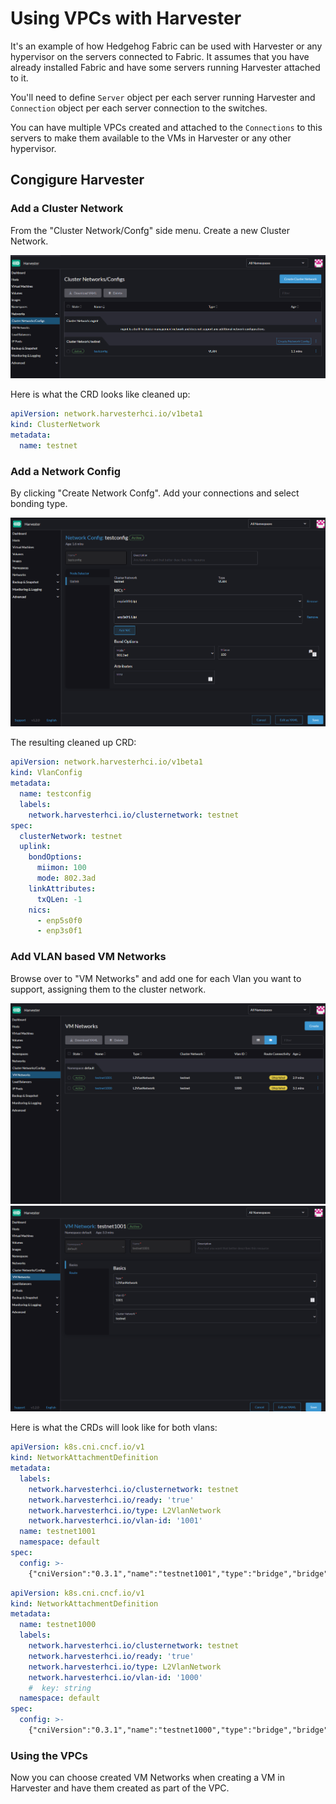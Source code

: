 # Using VPCs with Harvester

It's an example of how Hedgehog Fabric can be used with Harvester or any hypervisor on the servers connected to Fabric.
It assumes that you have already installed Fabric and have some servers running Harvester attached to it.

You'll need to define `Server` object per each server running Harvester and `Connection` object per each server
connection to the switches.

You can have multiple VPCs created and attached to the `Connections` to this servers to make them available to the VMs
in Harvester or any other hypervisor.

## Congigure Harvester

### Add a Cluster Network

From the "Cluster Network/Confg" side menu. Create a new Cluster Network.

![Harvester Cluster Network](./harvester-cluster-network.png)

Here is what the CRD looks like cleaned up:

```yaml
apiVersion: network.harvesterhci.io/v1beta1
kind: ClusterNetwork
metadata:
  name: testnet
```

### Add a Network Config

By clicking "Create Network Confg". Add your connections and select bonding type.

![Harvester Network Config](./harvester-network-config.png)

The resulting cleaned up CRD:

```yaml
apiVersion: network.harvesterhci.io/v1beta1
kind: VlanConfig
metadata:
  name: testconfig
  labels:
    network.harvesterhci.io/clusternetwork: testnet
spec:
  clusterNetwork: testnet
  uplink:
    bondOptions:
      miimon: 100
      mode: 802.3ad
    linkAttributes:
      txQLen: -1
    nics:
      - enp5s0f0
      - enp3s0f1
```

### Add VLAN based VM Networks

Browse over to "VM Networks" and add one for each Vlan you want to support, assigning them to the cluster network.

![Harvester VM Networks](./harvester-vm-networks.png)
![Harvester VM Network Details](./harvester-vm-network-details.png)

Here is what the CRDs will look like for both vlans:

```yaml
apiVersion: k8s.cni.cncf.io/v1
kind: NetworkAttachmentDefinition
metadata:
  labels:
    network.harvesterhci.io/clusternetwork: testnet
    network.harvesterhci.io/ready: 'true'
    network.harvesterhci.io/type: L2VlanNetwork
    network.harvesterhci.io/vlan-id: '1001'
  name: testnet1001
  namespace: default
spec:
  config: >-
    {"cniVersion":"0.3.1","name":"testnet1001","type":"bridge","bridge":"testnet-br","promiscMode":true,"vlan":1001,"ipam":{}}
```

```yaml
apiVersion: k8s.cni.cncf.io/v1
kind: NetworkAttachmentDefinition
metadata:
  name: testnet1000
  labels:
    network.harvesterhci.io/clusternetwork: testnet
    network.harvesterhci.io/ready: 'true'
    network.harvesterhci.io/type: L2VlanNetwork
    network.harvesterhci.io/vlan-id: '1000'
    #  key: string
  namespace: default
spec:
  config: >-
    {"cniVersion":"0.3.1","name":"testnet1000","type":"bridge","bridge":"testnet-br","promiscMode":true,"vlan":1000,"ipam":{}}
```

### Using the VPCs

Now you can choose created VM Networks when creating a VM in Harvester and have them created as part of the VPC.
